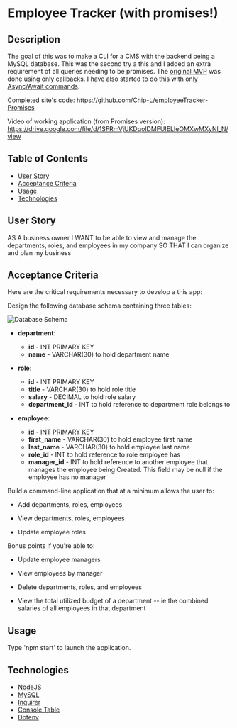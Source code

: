 # Employee Tracker (with promises!)

## Description

The goal of this was to make a CLI for a CMS with the backend being a MySQL database. This was the second try a this and I added an extra requirement of all queries needing to be promises. The [original MVP](https://github.com/Chip-L/employeeTracker) was done using only callbacks. I have also started to do this with only [Async/Await commands](https://github.com/Chip-L/employeeTracker-async-await).

Completed site's code: https://github.com/Chip-L/employeeTracker-Promises

Video of working application (from Promises version): https://drive.google.com/file/d/1SFRmVjUKDqolDMFUIELIeOMXwMXyNl_N/view

## Table of Contents

- [User Story](#user-story)
- [Acceptance Criteria](#acceptance-criteria)
- [Usage](#usage)
- [Technologies](#technologies)

## User Story

AS A business owner
I WANT to be able to view and manage the departments, roles, and employees in my company
SO THAT I can organize and plan my business

## Acceptance Criteria

Here are the critical requirements necessary to develop a this app:

Design the following database schema containing three tables:

![Database Schema](misc/Assets/schema.png)

- **department**:

  - **id** - INT PRIMARY KEY
  - **name** - VARCHAR(30) to hold department name

- **role**:

  - **id** - INT PRIMARY KEY
  - **title** - VARCHAR(30) to hold role title
  - **salary** - DECIMAL to hold role salary
  - **department_id** - INT to hold reference to department role belongs to

- **employee**:

  - **id** - INT PRIMARY KEY
  - **first_name** - VARCHAR(30) to hold employee first name
  - **last_name** - VARCHAR(30) to hold employee last name
  - **role_id** - INT to hold reference to role employee has
  - **manager_id** - INT to hold reference to another employee that manages the employee being Created. This field may be null if the employee has no manager

Build a command-line application that at a minimum allows the user to:

- Add departments, roles, employees

- View departments, roles, employees

- Update employee roles

Bonus points if you're able to:

- Update employee managers

- View employees by manager

- Delete departments, roles, and employees

- View the total utilized budget of a department -- ie the combined salaries of all employees in that department

## Usage

Type 'npm start' to launch the application.

## Technologies

- [NodeJS](https://nodejs.org/en/)
- [MySQL](https://www.npmjs.com/package/mysql)
- [Inquirer](https://www.npmjs.com/package/inquirer)
- [Console.Table](https://www.npmjs.com/package/console.table)
- [Dotenv](https://www.npmjs.com/package/dotenv)
